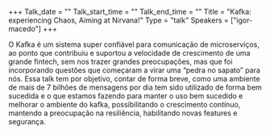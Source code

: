 
+++
Talk_date = ""
Talk_start_time = ""
Talk_end_time = ""
Title = "Kafka: experiencing Chaos, Aiming at Nirvana!"
Type = "talk"
Speakers = ["igor-macedo"]
+++


O Kafka é um sistema super confiável para comunicação de microserviços, ao ponto que contribuiu e suportou a velocidade de crescimento de uma grande fintech, sem nos trazer grandes preocupações, mas que foi incorporando questões que começaram a virar uma “pedra no sapato” para nós. Essa talk tem por objetivo, contar de forma breve, como uma ambiente de mais de 7 bilhões de mensagens por dia tem sido utilizado de forma bem sucedida e o que estamos fazendo para manter o uso bem sucedido e melhorar o ambiente do kafka, possibilitando o crescimento contínuo, mantendo a preocupação na resiliência, habilitando novas features e segurança.
